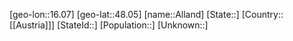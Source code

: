 ﻿---
location: [48.05,16.07]
type: City
tags:
- geo/City


SpocWebEntityId: 28744
isDeleted: false
confidential: public

---
[geo-lon::16.07]
[geo-lat::48.05]
[name::Alland]
[State::]
[Country::[[Austria]]]
[StateId::]
[Population::]
[Unknown::]

